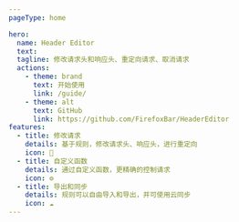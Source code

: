 ```yaml
---
pageType: home

hero:
  name: Header Editor
  text:
  tagline: 修改请求头和响应头、重定向请求、取消请求
  actions:
    - theme: brand
      text: 开始使用
      link: /guide/
    - theme: alt
      text: GitHub
      link: https://github.com/FirefoxBar/HeaderEditor
features:
  - title: 修改请求
    details: 基于规则，修改请求头、响应头，进行重定向
    icon: 🚥
  - title: 自定义函数
    details: 通过自定义函数，更精确的控制请求
    icon: ⚙️
  - title: 导出和同步
    details: 规则可以自由导入和导出，并可使用云同步
    icon: ☁️
---
```

